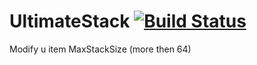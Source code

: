 # UltimateStack   [![Build Status](https://travis-ci.org/PorPit/UltimateStack.svg?branch=master)](https://travis-ci.org/PorPit/UltimateStack)
Modify u item MaxStackSize (more then 64)

